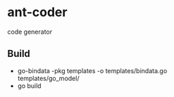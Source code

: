# ant-coder
code generator

## Build
- go-bindata -pkg templates -o templates/bindata.go templates/go_model/
- go build
